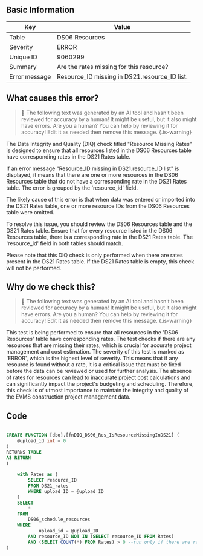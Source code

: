 ## Basic Information
| Key         | Value          |
|-------------|----------------|
| Table       | DS06 Resources |
| Severity    | ERROR |
| Unique ID   | 9060299   |
| Summary     | Are the rates missing for this resource? |
| Error message | Resource_ID missing in DS21.resource_ID list. |

## What causes this error?

> :robot: The following text was generated by an AI tool and hasn't been reviewed for accuracy by a human! It might be useful, but it also might have errors. Are you a human? You can help by reviewing it for accuracy! Edit it as needed then remove this message.
{.is-warning}

The Data Integrity and Quality (DIQ) check titled "Resource Missing Rates" is designed to ensure that all resources listed in the DS06 Resources table have corresponding rates in the DS21 Rates table. 

If an error message "Resource_ID missing in DS21.resource_ID list" is displayed, it means that there are one or more resources in the DS06 Resources table that do not have a corresponding rate in the DS21 Rates table. The error is grouped by the 'resource_id' field.

The likely cause of this error is that when data was entered or imported into the DS21 Rates table, one or more resource IDs from the DS06 Resources table were omitted. 

To resolve this issue, you should review the DS06 Resources table and the DS21 Rates table. Ensure that for every resource listed in the DS06 Resources table, there is a corresponding rate in the DS21 Rates table. The 'resource_id' field in both tables should match. 

Please note that this DIQ check is only performed when there are rates present in the DS21 Rates table. If the DS21 Rates table is empty, this check will not be performed.
## Why do we check this?

> :robot: The following text was generated by an AI tool and hasn't been reviewed for accuracy by a human! It might be useful, but it also might have errors. Are you a human? You can help by reviewing it for accuracy! Edit it as needed then remove this message.
{.is-warning}

This test is being performed to ensure that all resources in the 'DS06 Resources' table have corresponding rates. The test checks if there are any resources that are missing their rates, which is crucial for accurate project management and cost estimation. The severity of this test is marked as 'ERROR', which is the highest level of severity. This means that if any resource is found without a rate, it is a critical issue that must be fixed before the data can be reviewed or used for further analysis. The absence of rates for resources can lead to inaccurate project cost calculations and can significantly impact the project's budgeting and scheduling. Therefore, this check is of utmost importance to maintain the integrity and quality of the EVMS construction project management data.
## Code

```sql

CREATE FUNCTION [dbo].[fnDIQ_DS06_Res_IsResourceMissingInDS21] (
	@upload_id int = 0
)
RETURNS TABLE
AS RETURN
(
	
	with Rates as (
		SELECT resource_ID
		FROM DS21_rates
		WHERE upload_ID = @upload_ID
	)
	SELECT
		*
	FROM
		DS06_schedule_resources
	WHERE
			upload_id = @upload_ID
		AND resource_ID NOT IN (SELECT resource_ID FROM Rates)
		AND (SELECT COUNT(*) FROM Rates) > 0 --run only if there are rates in DS21
)
```
